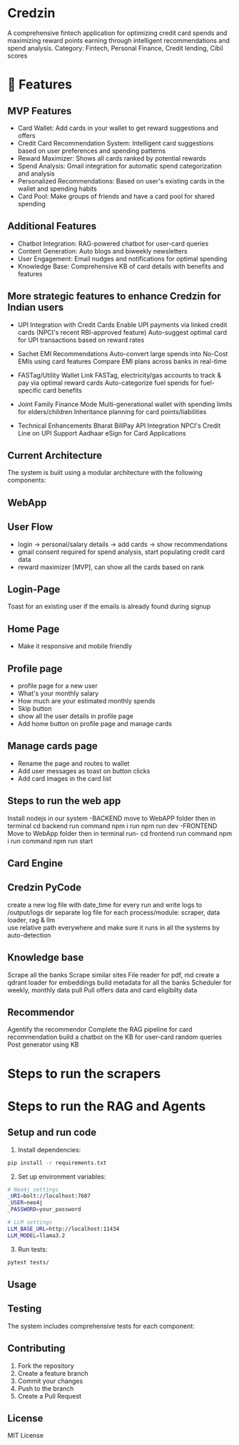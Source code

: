 # Credzin
A comprehensive fintech application for optimizing credit card spends and maximizing reward points earning through intelligent recommendations and spend analysis.
Category: Fintech, Personal Finance, Credit lending, Cibil scores

# 🚀 Features
## MVP Features
- Card Wallet: Add cards in your wallet to get reward suggestions and offers
- Credit Card Recommendation System: Intelligent card suggestions based on user preferences and spending patterns
- Reward Maximizer: Shows all cards ranked by potential rewards
- Spend Analysis: Gmail integration for automatic spend categorization and analysis
- Personalized Recommendations: Based on user's existing cards in the wallet and spending habits
- Card Pool: Make groups of friends and have a card pool for shared spending

## Additional Features
- Chatbot Integration: RAG-powered chatbot for user-card queries
- Content Generation: Auto blogs and biweekly newsletters
- User Engagement: Email nudges and notifications for optimal spending
- Knowledge Base: Comprehensive KB of card details with benefits and features

## More strategic features to enhance Credzin for Indian users
- UPI Integration with Credit Cards
    Enable UPI payments via linked credit cards (NPCI's recent RBI-approved feature)
    Auto-suggest optimal card for UPI transactions based on reward rates

- Sachet EMI Recommendations
    Auto-convert large spends into No-Cost EMIs using card features
    Compare EMI plans across banks in real-time

- FASTag/Utility Wallet
    Link FASTag, electricity/gas accounts to track & pay via optimal reward cards
    Auto-categorize fuel spends for fuel-specific card benefits

- Joint Family Finance Mode
    Multi-generational wallet with spending limits for elders/children
    Inheritance planning for card points/liabilities

- Technical Enhancements
    Bharat BillPay API Integration
    NPCI's Credit Line on UPI Support
    Aadhaar eSign for Card Applications

## Current Architecture
The system is built using a modular architecture with the following components:

## WebApp

## User Flow
- login → personal/salary details → add cards → show recommendations
- gmail consent required for spend analysis, start populating credit card data
- reward maximizer [MVP], can show all the cards based on rank

## Login-Page
Toast for an existing user if the emails is already found during signup

## Home Page
- Make it responsive and mobile friendly

## Profile page
- profile page for a new user
- What's your monthly salary
- How much are your estimated monthly spends
- Skip button
- show all the user details in profile page
- Add home button on profile page and manage cards

## Manage cards page
- Rename the page and routes to wallet
- Add user messages as toast on button clicks
- Add card images in the card list

## Steps to run the web app
Install nodejs in our system
    -BACKEND
        move to WebAPP folder
        then in terminal  cd backend
        run command npm i
        run npm run dev
    -FRONTEND
        Move to WebApp folder
        then in terminal run- cd frontend
        run command npm i
        run command npm run start


## Card Engine 

## Credzin PyCode
create a new log file with date_time for every run and write logs to /output/logs dir
separate log file for each process/module: scraper, data loader, rag & llm  
use relative path everywhere and make sure it runs in all the systems by auto-detection

## Knowledge base
Scrape all the banks
Scrape similar sites
File reader for pdf, md
create a qdrant loader for embeddings
build metadata for all the banks
Scheduler for weekly, monthly data pull
Pull offers data and card eligibilty data 

## Recommendor
Agentify the recommendor
Complete the RAG pipeline for card recommendation
build a chatbot on the KB for user-card random queries
Post generator using KB


# Steps to run the scrapers
# Steps to run the RAG and Agents


## Setup and run code

1. Install dependencies:
```bash
pip install -r requirements.txt
```

2. Set up environment variables:
```bash
# Neo4j settings
_URI=bolt://localhost:7687
_USER=neo4j
_PASSWORD=your_password

# LLM settings
LLM_BASE_URL=http://localhost:11434
LLM_MODEL=llama3.2
```

3. Run tests:
```bash
pytest tests/
```

## Usage


## Testing
The system includes comprehensive tests for each component:


## Contributing

1. Fork the repository
2. Create a feature branch
3. Commit your changes
4. Push to the branch
5. Create a Pull Request

## License
MIT License 